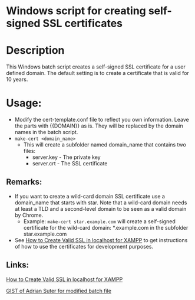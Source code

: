 # Windows script for creating self-signed SSL certificates

# Description

This Windows batch script creates a self-signed SSL certificate for a user defined domain. The default setting is to create a certificate that is valid for 10 years.

# Usage:

* Modify the cert-template.conf file to reflect you own information. Leave the parts with {{DOMAIN}} as is. They will be replaced by the domain names in the batch script.
* `make-cert <domain_name>`
  * This will create a subfolder named domain_name that contains two files:
    * server.key -  The private key
    * server.crt - The SSL certificate

## Remarks:

* If you want to create a wild-card domain SSL certificate use a domain_name that starts with star. Note that a wild-card domain needs at least a TLD and a second-level domain to be seen as a valid domain by Chrome.
  * Example: `make-cert star.example.com` will create a self-signed certificate for the wild-card domain: *.example.com in the subfolder star.example.com
* See [How to Create Valid SSL in localhost for XAMPP](https://shellcreeper.com/how-to-create-valid-ssl-in-localhost-for-xampp/) to get instructions of how to use the certificates for development purposes.

## Links:

[How to Create Valid SSL in localhost for XAMPP](https://shellcreeper.com/how-to-create-valid-ssl-in-localhost-for-xampp/)

[GIST of Adrian Suter for modified batch file](https://gist.github.com/adriansuter/f197dac4cf8570c2214642fa15299c33)








